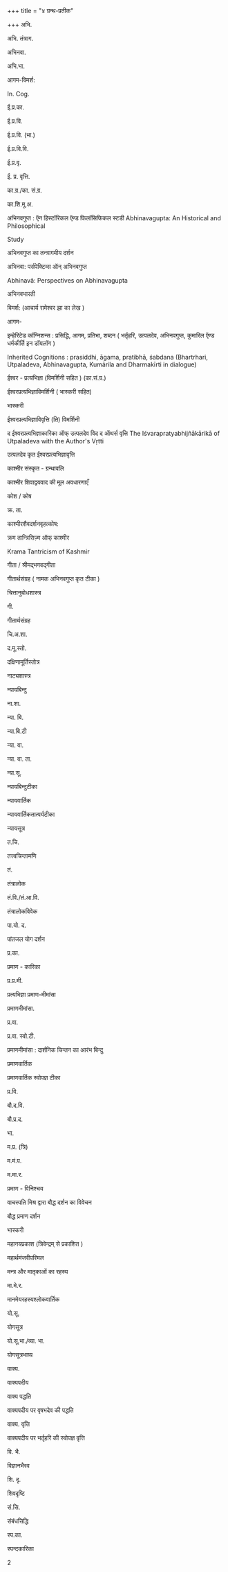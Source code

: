 +++
title = "४ ग्रन्थ-प्रतीक"

+++
अभि. 

अभि. तंत्राग. 

अभिनवा. 

अभि.भा. 

आगम-विमर्श: 

In. Cog. 

ई.प्र.का. 

ई.प्र.वि. 

ई.प्र.वि. (भा.) 

ई.प्र.वि.वि. 

ई.प्र.वृ. 

ई. प्र. वृत्ति. 

का.ग्र./का. सं.ग्र. 

का.शि.मू.अ. 


अभिनवगुप्त : ऍन हिस्टॉरिकल ऍण्ड फिलॉसिफिकल स्टडी Abhinavagupta: An Historical and Philosophical 

Study 

अभिनवगुप्त का तन्त्रागमीय दर्शन 

अभिनवा: पर्सपेक्टिव्स ऑन् अभिनवगुप्त 

Abhinavā: Perspectives on Abhinavagupta 

अभिनवभारती 

विमर्श: (आचार्य रामेश्वर झा का लेख ) 

आगम- 

इन्हेरिटेड कॉग्निशन्स : प्रसिद्धि, आगम, प्रतिभा, शब्दन ( भर्तृहरि, उत्पलदेव, अभिनवगुप्त, कुमारिल ऍण्ड धर्मकीर्ति इन डॉयलॉग ) 

Inherited Cognitions : prasiddhi, āgama, pratibhā, śabdana (Bhartrhari, Utpaladeva, Abhinavagupta, Kumārila and Dharmakīrti in dialogue) 

ईश्वर - प्रत्यभिज्ञा (विमर्शिनी सहित ) (का.सं.ग्र.) 

ईश्वरप्रत्यभिज्ञाविमर्शिनी ( भास्करी सहित) 

भास्करी 

ईश्वरप्रत्यभिज्ञाविवृत्ति (ति) विमर्शिनी 

द ईश्वरप्रत्यभिज्ञाकारिका ऑफ् उत्पलदेव विद द ऑथर्स वृत्ति The Iśvarapratyabhijñākārikā of Utpaladeva with the Author's Vṛtti 

उत्पलदेव कृत ईश्वरप्रत्यभिज्ञावृत्ति 

काश्मीर संस्कृत - ग्रन्थावलि 

काश्मीर शिवाद्वयवाद की मूल अवधारणाएँ 

कोश / कोष 

क्र. ता. 

काश्मीरशैवदर्शनवृहत्कोष: 

क्रम तान्त्रिसिज़्म ऑफ् काश्मीर 

Krama Tantricism of Kashmir 

गीता / श्रीमद्भगवद्गीता 

गीतार्थसंग्रह ( नामक अभिनवगुप्त कृत टीका ) 

चित्तानुबोधशास्त्र 

गी. 

गीतार्थसंग्रह 

चि.अ.शा. 

द.मू.स्तो. 

दक्षिणामूर्तिस्तोत्र 

नाट्यशास्त्र 

न्यायबिन्दु 

ना.शा. 

न्या. बि. 

न्या.बि.टी 

न्या. वा. 

न्या. वा. ता. 

न्या.सू. 

न्यायबिन्दुटीका 

न्यायवार्तिक 

न्यायवार्तिकतात्पर्यटीका 

न्यायसूत्र 

त.चि. 

तत्त्वचिन्तामणि 

तं. 

तंत्रालोक 

तं.वि./तं.आ.वि. 

तंत्रालोकविवेक 

पा.यो. द. 

पांतजल योग दर्शन 

प्र.का. 

प्रमाण - कारिका 

प्र.प्र.मी. 

प्रत्यभिज्ञा प्रमाण-मीमांसा 

प्रमाणमीमांसा. 

प्र.वा. 

प्र.वा. स्वो.टी. 

प्रमाणमीमांसा : दार्शनिक चिन्तन का आरंभ बिन्दु 

प्रमाणवार्तिक 

प्रमाणवार्तिक स्वोपज्ञ टीका 

प्र.वि. 

बौ.द.वि. 

बौ.प्र.द. 

भा. 

म.प्र. (त्रि) 

म.मं.प. 

म.मा.र. 

प्रमाण - विनिश्चय 

वाचस्पति मिश्र द्वारा बौद्ध दर्शन का विवेचन 

बौद्ध प्रमाण दर्शन 

भास्करी 

महानयप्रकाश (त्रिवेन्द्रम् से प्रकाशित ) 

महार्थमंजरीपरिमल 

मन्त्र और मातृकाओं का रहस्य 

मा.मे.र. 

मानमेयरहस्यश्लोकवार्तिक 

यो.सू. 

योगसूत्र 

यो.सू.भा./व्या. भा. 

योगसूत्रभाष्य 

वाक्य. 

वाक्यपदीय 

वाक्य पद्धति 

वाक्यपदीय पर वृषभदेव की पद्धति 

वाक्य. वृत्ति 

वाक्यपदीय पर भर्तृहरि की स्वोपज्ञ वृत्ति 

वि. भै. 

विज्ञानभैरव 

शि. दृ. 

शिवदृष्टि 

सं.सि. 

संबंधसिद्धि 

स्प.का. 

स्पन्दकारिका 

2 
